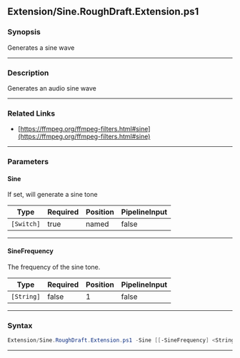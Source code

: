 
Extension/Sine.RoughDraft.Extension.ps1
---------------------------------------
### Synopsis
Generates a sine wave

---
### Description

Generates an audio sine wave

---
### Related Links
* [https://ffmpeg.org/ffmpeg-filters.html#sine](https://ffmpeg.org/ffmpeg-filters.html#sine)



---
### Parameters
#### **Sine**

If set, will generate a sine tone






|Type      |Required|Position|PipelineInput|
|----------|--------|--------|-------------|
|`[Switch]`|true    |named   |false        |



---
#### **SineFrequency**

The frequency of the sine tone.






|Type      |Required|Position|PipelineInput|
|----------|--------|--------|-------------|
|`[String]`|false   |1       |false        |



---
### Syntax
```PowerShell
Extension/Sine.RoughDraft.Extension.ps1 -Sine [[-SineFrequency] <String>] [<CommonParameters>]
```
---




